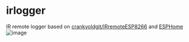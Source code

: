 # irlogger
IR remote logger based on [crankyoldgit/IRremoteESP8266](https://github.com/crankyoldgit/IRremoteESP8266) and [ESPHome](https://github.com/esphome/esphome)
![image](https://github.com/paveldn/irlogger/assets/11540146/ddb78d74-b2ed-4564-9ca4-1337e3e1e233)

